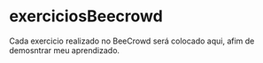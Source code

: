 # exerciciosBeecrowd

Cada exercicio realizado no BeeCrowd será colocado aqui, afim de demosntrar meu aprendizado.
